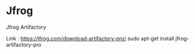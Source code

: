 # Jfrog
Jfrog Artifactory 


Link : https://jfrog.com/download-artifactory-pro/
sudo apt-get install jfrog-artifactory-pro
